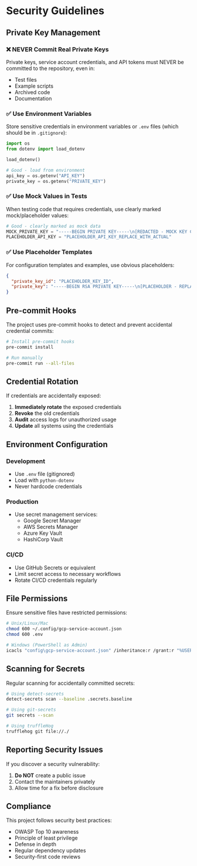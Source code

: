 # Security Guidelines

## Private Key Management

### ❌ NEVER Commit Real Private Keys

Private keys, service account credentials, and API tokens must NEVER be committed to the repository, even in:
- Test files
- Example scripts
- Archived code
- Documentation

### ✅ Use Environment Variables

Store sensitive credentials in environment variables or `.env` files (which should be in `.gitignore`):

```python
import os
from dotenv import load_dotenv

load_dotenv()

# Good - load from environment
api_key = os.getenv("API_KEY")
private_key = os.getenv("PRIVATE_KEY")
```

### ✅ Use Mock Values in Tests

When testing code that requires credentials, use clearly marked mock/placeholder values:

```python
# Good - clearly marked as mock data
MOCK_PRIVATE_KEY = "-----BEGIN PRIVATE KEY-----\n[REDACTED - MOCK KEY CONTENT]\n-----END PRIVATE KEY-----"
PLACEHOLDER_API_KEY = "PLACEHOLDER_API_KEY_REPLACE_WITH_ACTUAL"
```

### ✅ Use Placeholder Templates

For configuration templates and examples, use obvious placeholders:

```json
{
  "private_key_id": "PLACEHOLDER_KEY_ID",
  "private_key": "-----BEGIN RSA PRIVATE KEY-----\n[PLACEHOLDER - REPLACE WITH ACTUAL KEY DATA]\n-----END RSA PRIVATE KEY-----"
}
```

## Pre-commit Hooks

The project uses pre-commit hooks to detect and prevent accidental credential commits:

```bash
# Install pre-commit hooks
pre-commit install

# Run manually
pre-commit run --all-files
```

## Credential Rotation

If credentials are accidentally exposed:

1. **Immediately rotate** the exposed credentials
2. **Revoke** the old credentials
3. **Audit** access logs for unauthorized usage
4. **Update** all systems using the credentials

## Environment Configuration

### Development
- Use `.env` file (gitignored)
- Load with `python-dotenv`
- Never hardcode credentials

### Production
- Use secret management services:
  - Google Secret Manager
  - AWS Secrets Manager
  - Azure Key Vault
  - HashiCorp Vault

### CI/CD
- Use GitHub Secrets or equivalent
- Limit secret access to necessary workflows
- Rotate CI/CD credentials regularly

## File Permissions

Ensure sensitive files have restricted permissions:

```bash
# Unix/Linux/Mac
chmod 600 ~/.config/gcp-service-account.json
chmod 600 .env

# Windows (PowerShell as Admin)
icacls "config\gcp-service-account.json" /inheritance:r /grant:r "%USERNAME%:F"
```

## Scanning for Secrets

Regular scanning for accidentally committed secrets:

```bash
# Using detect-secrets
detect-secrets scan --baseline .secrets.baseline

# Using git-secrets
git secrets --scan

# Using truffleHog
trufflehog git file://./
```

## Reporting Security Issues

If you discover a security vulnerability:

1. **Do NOT** create a public issue
2. Contact the maintainers privately
3. Allow time for a fix before disclosure

## Compliance

This project follows security best practices:

- OWASP Top 10 awareness
- Principle of least privilege
- Defense in depth
- Regular dependency updates
- Security-first code reviews
